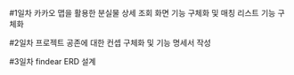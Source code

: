 
#1일차
카카오 맵을 활용한 분실물 상세 조회 화면 기능 구체화 및 매칭 리스트 기능 구체화

#2일차
프로젝트 공존에 대한 컨셉 구체화 및 기능 명세서 작성

#3일차
findear ERD 설계
